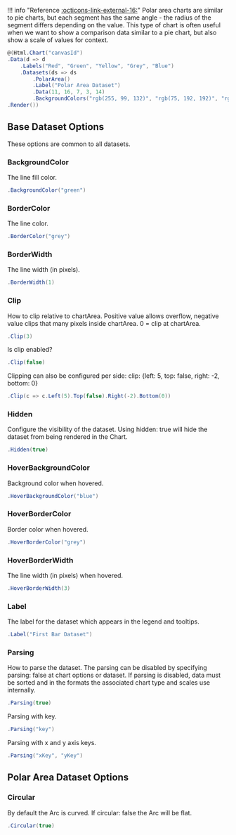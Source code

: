 !!! info "Reference [:octicons-link-external-16:](https://www.chartjs.org/docs/latest/charts/polar.html)"
	Polar area charts are similar to pie charts, but each segment has the same angle - the radius of the segment differs depending on the value.
	This type of chart is often useful when we want to show a comparison data similar to a pie chart, but also show a scale of values for context.

```csharp hl_lines="5"
@(Html.Chart("canvasId")
.Data(d => d
    .Labels("Red", "Green", "Yellow", "Grey", "Blue")
    .Datasets(ds => ds
        .PolarArea()
        .Label("Polar Area Dataset")
        .Data(11, 16, 7, 3, 14)
        .BackgroundColors("rgb(255, 99, 132)", "rgb(75, 192, 192)", "rgb(255, 205, 86)", "rgb(201, 203, 207)", "rgb(54, 162, 235)")))
.Render())
```

## Base Dataset Options
These options are common to all datasets.

### BackgroundColor
The line fill color.
```csharp
.BackgroundColor("green")
```

### BorderColor
The line color.
```csharp
.BorderColor("grey")
```

### BorderWidth
The line width (in pixels).
```csharp
.BorderWidth(1)
```

### Clip
How to clip relative to chartArea. Positive value allows overflow, negative value clips that many pixels inside chartArea.
0 = clip at chartArea.
```csharp
.Clip(3)
```
Is clip enabled?
```csharp
.Clip(false)
```
Clipping can also be configured per side: clip: {left: 5, top: false, right: -2, bottom: 0}
```csharp
.Clip(c => c.Left(5).Top(false).Right(-2).Bottom(0))
```

### Hidden
Configure the visibility of the dataset. Using hidden: true will hide the dataset from being rendered in the Chart.
```csharp
.Hidden(true)
```

### HoverBackgroundColor
Background color when hovered.
```csharp
.HoverBackgroundColor("blue")
```

### HoverBorderColor
Border color when hovered.
```csharp
.HoverBorderColor("grey")
```

### HoverBorderWidth
The line width (in pixels) when hovered.
```csharp
.HoverBorderWidth(3)
```

### Label
The label for the dataset which appears in the legend and tooltips.
```csharp
.Label("First Bar Dataset")
```

### Parsing
How to parse the dataset. The parsing can be disabled by specifying parsing: false at chart options or dataset. 
If parsing is disabled, data must be sorted and in the formats the associated chart type and scales use internally.
```csharp
.Parsing(true)
```
Parsing with key.
```csharp
.Parsing("key")
```
Parsing with x and y axis keys.
```csharp
.Parsing("xKey", "yKey")
```

## Polar Area Dataset Options

### Circular
By default the Arc is curved. If circular: false the Arc will be flat.
```csharp
.Circular(true)
```


